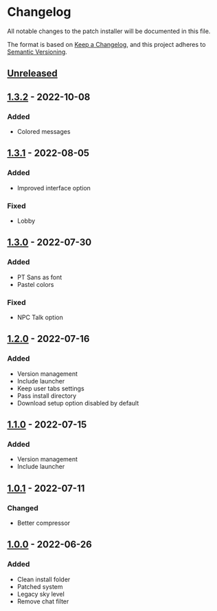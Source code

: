 # Changelog

All notable changes to the patch installer will be documented in this file.

The format is based on [Keep a Changelog](https://keepachangelog.com/en/1.0.0/),
and this project adheres to [Semantic Versioning](https://semver.org/spec/v2.0.0.html).

## [Unreleased]

## [1.3.2] - 2022-10-08

### Added

- Colored messages

## [1.3.1] - 2022-08-05

### Added

- Improved interface option

### Fixed

- Lobby

## [1.3.0] - 2022-07-30

### Added

- PT Sans as font
- Pastel colors

### Fixed

- NPC Talk option

## [1.2.0] - 2022-07-16

### Added

- Version management
- Include launcher
- Keep user tabs settings
- Pass install directory
- Download setup option disabled by default

## [1.1.0] - 2022-07-15

### Added

- Version management
- Include launcher

## [1.0.1] - 2022-07-11

### Changed

- Better compressor

## [1.0.0] - 2022-06-26

### Added

- Clean install folder
- Patched system
- Legacy sky level
- Remove chat filter

[unreleased]: https://github.com/vae-soli-fr/client/compare/patch-v1.3.2...HEAD
[1.3.2]: https://github.com/vae-soli-fr/client/compare/patch-v1.3.1...patch-v1.3.2
[1.3.1]: https://github.com/vae-soli-fr/client/compare/patch-v1.3.0...patch-v1.3.1
[1.3.0]: https://github.com/vae-soli-fr/client/compare/patch-v1.2.0...patch-v1.3.0
[1.2.0]: https://github.com/vae-soli-fr/client/compare/patch-v1.1.0...patch-v1.2.0
[1.1.0]: https://github.com/vae-soli-fr/client/compare/patch-v1.0.1...patch-v1.1.0
[1.0.1]: https://github.com/vae-soli-fr/client/compare/patch-v1.0.0...patch-v1.0.1
[1.0.0]: https://github.com/vae-soli-fr/client/releases/tag/patch-v1.0.0
